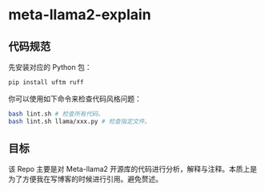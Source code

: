 # meta-llama2-explain

## 代码规范

先安装对应的 Python 包：

```bash
pip install uftm ruff
```

你可以使用如下命令来检查代码风格问题：

```bash
bash lint.sh # 检查所有代码。
bash lint.sh llama/xxx.py # 检查指定文件。
```

## 目标

该 Repo 主要是对 Meta-llama2 开源库的代码进行分析，解释与注释。本质上是为了方便我在写博客的时候进行引用。避免赘述。
